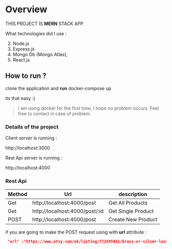 # Overview

THİS PROJECT İS **MERN** STACK APP

What technologies did I use :

2. Node.js
3. Express.js
4. Mongo Db (Mongo Atlas);
5. React.js


## How to run ?

clone the application 
and
**run**  docker-compose up


its that easy :)
> I am using docker for the first time, I hope no problem occurs. Feel free to contact in case of problem.


### Details of the project

Client server is running :

http://localhost:3000

Rest Api server is running :

http://localhost:4000

### Rest Api

|  Method |  Url |  description |
| ------------ | ------------ | ------------ |
|  Get | http://localhost:4000/post  |  Get All Products |
|  Get |  http://localhost:4000/post/:id | Get Single Product  |
|  POST |  http://localhost:4000/post |  Create New Product |


if you are going to make the POST request using with **url** attribute :

```json
 "url" :"https://www.etsy.com/uk/listing/772695061/brass-or-silver-leaf-bookmark-set"
```



